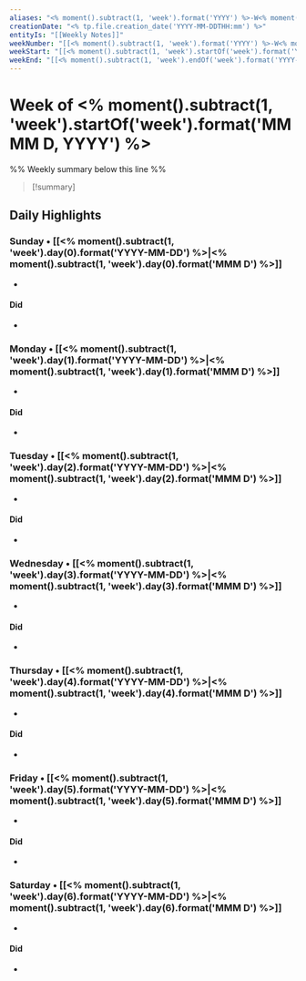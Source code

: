 ```yaml
---
aliases: "<% moment().subtract(1, 'week').format('YYYY') %>-W<% moment().subtract(1, 'week').format('ww') %>"
creationDate: "<% tp.file.creation_date('YYYY-MM-DDTHH:mm') %>"
entityIs: "[[Weekly Notes]]"
weekNumber: "[[<% moment().subtract(1, 'week').format('YYYY') %>-W<% moment().subtract(1, 'week').format('ww') %>]]"
weekStart: "[[<% moment().subtract(1, 'week').startOf('week').format('YYYY-MM-DD') %>]]"
weekEnd: "[[<% moment().subtract(1, 'week').endOf('week').format('YYYY-MM-DD') %>]]"
---
```

# Week of <% moment().subtract(1, 'week').startOf('week').format('MMMM D, YYYY') %>
%% Weekly summary below this line %%
> [!summary]
>

## Daily Highlights
### Sunday • [[<% moment().subtract(1, 'week').day(0).format('YYYY-MM-DD') %>|<% moment().subtract(1, 'week').day(0).format('MMM D') %>]]
-
#### Did
-
### Monday • [[<% moment().subtract(1, 'week').day(1).format('YYYY-MM-DD') %>|<% moment().subtract(1, 'week').day(1).format('MMM D') %>]]
-
#### Did
-
### Tuesday • [[<% moment().subtract(1, 'week').day(2).format('YYYY-MM-DD') %>|<% moment().subtract(1, 'week').day(2).format('MMM D') %>]]
-
#### Did
-
### Wednesday • [[<% moment().subtract(1, 'week').day(3).format('YYYY-MM-DD') %>|<% moment().subtract(1, 'week').day(3).format('MMM D') %>]]
-
#### Did
-
### Thursday • [[<% moment().subtract(1, 'week').day(4).format('YYYY-MM-DD') %>|<% moment().subtract(1, 'week').day(4).format('MMM D') %>]]
-
#### Did
-
### Friday • [[<% moment().subtract(1, 'week').day(5).format('YYYY-MM-DD') %>|<% moment().subtract(1, 'week').day(5).format('MMM D') %>]]
-
#### Did
-
### Saturday • [[<% moment().subtract(1, 'week').day(6).format('YYYY-MM-DD') %>|<% moment().subtract(1, 'week').day(6).format('MMM D') %>]]
-
#### Did
-
